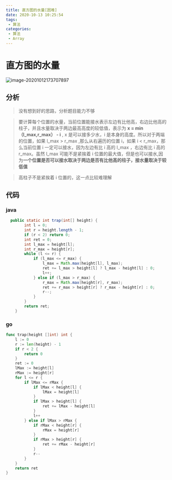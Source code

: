 ```yaml
---
title: 直方图的水量[困难]
date: 2020-10-13 10:25:54
tags: 
 - 算法
categories: 
 - 算法
 - Array
---
```


# 直方图的水量

![image-20201012173707897](https://wei-picgo.oss-cn-beijing.aliyuncs.com/img/20201012173711.png)

## 分析

> 没有想到好的思路，分析题目能力不够

> 要计算每个位置的水量，当前位置能接水表示左边有比他高，右边比他高的柱子，并且水量取决于两边最高高度的较低值，表示为 **x = min（l_max,r_max） - i** , x 是可以接多少水，i 是本身的高度。所以对于两端的位置，如果 l_max > r_max ,那么从右遍历的位置 i，如果 i < r_max，那么当前位置 i 一定可以接水，因为左边有比 i 高的 l_max ，右边有比 i 高的 r_max。虽然 l_max 可能不是紧挨着 i 位置的最大值，但是也可以接水,因为**一个位置是否可以接水取决于两边是否有比他高的柱子，接水量取决于较低值**

>高柱子不是紧挨着 i 位置的，这一点比较难理解 



## 代码

### java

```java
  public static int trap(int[] height) {
        int l = 0;
        int r = height.length - 1;
        if (r < 2) return 0;
        int ret = 0;
        int l_max = height[l];
        int r_max = height[r];
        while (l <= r) {
            if (l_max <= r_max) {
                l_max = Math.max(height[l], l_max);
                ret += l_max > height[l] ? l_max - height[l] : 0;
                l++;
            } else if (l_max > r_max) {
                r_max = Math.max(height[r], r_max);
                ret += r_max > height[r] ? r_max - height[r] : 0;
                r--;
            }
        }
        return ret;
    }

```

### go

```go
func trap(height []int) int {
	l := 0
	r := len(height) - 1
	if r < 2 {
		return 0
	}
	ret := 0
	lMax := height[l]
	rMax := height[r]
	for l <= r {
		if lMax <= rMax {
			if lMax < height[l] {
				lMax = height[l]
			}
			if lMax > height[l] {
				ret += lMax - height[l]
			}
			l++
		} else if lMax > rMax {
			if rMax < height[r] {
				rMax = height[r]
			}
			if rMax > height[r] {
				ret += rMax - height[r]
			}
			r--
		}
	}
	return ret
}
```

